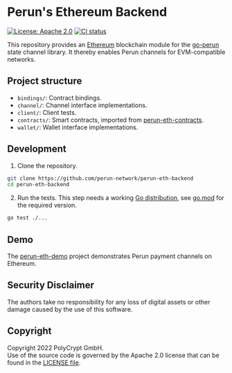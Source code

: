 # Perun's Ethereum Backend

<p>
  <a href="https://www.apache.org/licenses/LICENSE-2.0.txt"><img src="https://img.shields.io/badge/license-Apache%202-blue" alt="License: Apache 2.0"></a>
  <a href="https://github.com/perun-network/perun-eth-backend/actions/workflows/ci.yml"><img src="https://github.com/perun-network/perun-eth-backend/actions/workflows/ci.yml/badge.svg?branch=main" alt="CI status"></a>
</p>

This repository provides an [Ethereum] blockchain module for the [go-perun] state channel library.
It thereby enables Perun channels for EVM-compatible networks.

## Project structure
* `bindings/`: Contract bindings.
* `channel/`: Channel interface implementations.
* `client/`: Client tests.
* `contracts/`: Smart contracts, imported from [perun-eth-contracts].
* `wallet/`: Wallet interface implementations.

## Development

1. Clone the repository.
```sh
git clone https://github.com/perun-network/perun-eth-backend
cd perun-eth-backend
```

2. Run the tests. This step needs a working [Go distribution](https://golang.org), see [go.mod](go.mod) for the required version.

```sh
go test ./...
```

## Demo

The [perun-eth-demo] project demonstrates Perun payment channels on Ethereum.

## Security Disclaimer

The authors take no responsibility for any loss of digital assets or other damage caused by the use of this software.

## Copyright

Copyright 2022 PolyCrypt GmbH.  
Use of the source code is governed by the Apache 2.0 license that can be found in the [LICENSE file](LICENSE).

<!--- Links -->

[Ethereum]: https://ethereum.org/
[go-perun]: https://github.com/hyperledger-labs/go-perun
[perun-eth-contracts]: https://github.com/hyperledger-labs/perun-eth-contracts
[perun-eth-demo]: https://github.com/perun-network/perun-eth-demo
